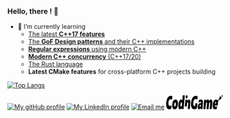 ### Hello, there ! 👋

- 🌱 I’m currently learning
  - [The latest **C++17 features**](https://github.com/MericLuc/Cpp17-Features-tests)
  - [The **GoF Design patterns** and their C++ implementations](https://github.com/MericLuc/Design-patterns)
  - [**Regular expressions** using modern C++](https://github.com/MericLuc/Cpp17-Features-tests/tree/master/std-regex)
  - [**Modern C++ concurrency** (C++17/20)](https://github.com/MericLuc/Modern-cpp-concurrency)
  - [The Rust language](https://github.com/MericLuc/Learning-Rust)
  - **Latest CMake features** for cross-platform C++ projects building

[![Top Langs](https://github-readme-stats.vercel.app/api/top-langs/?username=MericLuc&show_icons=true&layout=compact&theme=vue&hide=html)](https://github.com/anuraghazra/github-readme-stats)

  <a href="https://github.com/MericLuc"><img alt="My gitHub profile" title="My gitHub profile" height="32" width="32" src="https://simpleicons.org/icons/github.svg"></a> 
  <a href="https://www.linkedin.com/in/luc-henri-m%C3%A9ric-1147aa57/"><img alt="My LinkedIn profile" title="My LinkedIn profile" height="32" width="32" src="https://simpleicons.org/icons/linkedin.svg"></a> 
  <a href="mailto:mericluc@hotmail.fr"><img alt="Email me" title="Email me" height="32" width="32" src="https://simpleicons.org/icons/microsoftoutlook.svg"></a> 
  <a href="https://www.codingame.com/profile/36481b0e11f9a85fe9f5229dde04b17c0913923"><img alt="My CodinGame profile" title="My CodinGame profile" height="32" width="128" src="https://github.com/MericLuc/CodinGame/blob/main/codingame_banner.png"></a> 
  
